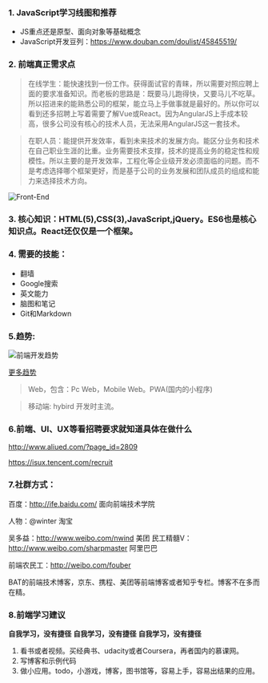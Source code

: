 ### 1. JavaScript学习线图和推荐
 * JS重点还是原型、面向对象等基础概念
 * JavaScript开发豆列：https://www.douban.com/doulist/45845519/

### 2. 前端真正需求点

> 在线学生：能快速找到一份工作。获得面试官的青睐，所以需要对照应聘上面的要求准备知识。而老板的思路是：既要马儿跑得快，又要马儿不吃草。所以招进来的能熟悉公司的框架，能立马上手做事就是最好的。所以你可以看到还多招聘上写着需要了解Vue或React。因为AngularJS上手成本较高，很多公司没有核心的技术人员，无法采用AngularJS这一套技术。

> 在职人员：能提供开发效率，看到未来技术的发展方向。能区分业务和技术在自己职业生涯的比重。业务需要技术支撑，技术的提高业务的稳定性和规模性。所以主要的是开发效率，工程化等企业级开发必须面临的问题。而不是考虑选择哪个框架更好，而是基于公司的业务发展和团队成员的组成和能力来选择技术方向。

![Front-End](https://camo.githubusercontent.com/97fb789b1d444496c002e3af520656720df4f7a7/68747470733a2f2f692e696d6775722e636f6d2f426551774c74472e706e67)

### 3. 核心知识：HTML(5),CSS(3),JavaScript,jQuery。ES6也是核心知识点。React还仅仅是一个框架。

### 4. 需要的技能：
* 翻墙
* Google搜索
* 英文能力
* 脑图和笔记
* Git和Markdown


### 5.趋势:
![前端开发趋势](https://cloud.githubusercontent.com/assets/966009/25263879/75801410-2695-11e7-9434-7e91750d7043.png)

[更多趋势](https://stateofdev.com/c/frontend)

> Web，包含：Pc Web，Mobile Web。PWA(国内的小程序)

> 移动端: hybird 开发时主流。


### 6.前端、UI、UX等看招聘要求就知道具体在做什么
http://www.aliued.com/?page_id=2809

https://isux.tencent.com/recruit

### 7.社群方式：

百度：http://ife.baidu.com/ 面向前端技术学院

人物：@winter  淘宝

吴多益：http://www.weibo.com/nwind 美团
民工精髓V：http://www.weibo.com/sharpmaster 阿里巴巴 

前端农民工：http://weibo.com/fouber

BAT的前端技术博客，京东、携程、美团等前端博客或者知乎专栏。博客不在多而在精。

### 8.前端学习建议
**自我学习，没有捷径**
**自我学习，没有捷径**
**自我学习，没有捷径**

1. 看书或者视频。买经典书、udacity或者Coursera，再者国内的慕课网。
2. 写博客和示例代码
3. 做小应用。todo，小游戏，博客，图书馆等，容易上手，容易出结果的应用。
